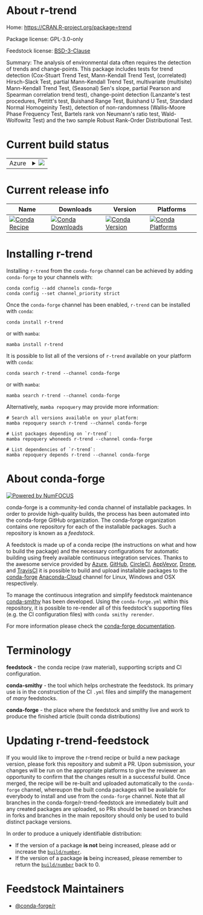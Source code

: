 About r-trend
=============

Home: https://CRAN.R-project.org/package=trend

Package license: GPL-3.0-only

Feedstock license: [BSD-3-Clause](https://github.com/conda-forge/r-trend-feedstock/blob/main/LICENSE.txt)

Summary: The analysis of environmental data often requires the detection of trends and change-points. This package includes tests for trend detection (Cox-Stuart Trend Test, Mann-Kendall Trend Test, (correlated) Hirsch-Slack Test, partial Mann-Kendall Trend Test, multivariate (multisite) Mann-Kendall Trend Test, (Seasonal) Sen's slope, partial Pearson and Spearman correlation trend test), change-point detection (Lanzante's test procedures, Pettitt's test, Buishand Range Test, Buishand U Test, Standard Normal Homogeinity Test), detection of non-randomness (Wallis-Moore Phase Frequency Test, Bartels rank von Neumann's ratio test, Wald-Wolfowitz Test) and the two sample Robust Rank-Order Distributional Test.

Current build status
====================


<table>
    
  <tr>
    <td>Azure</td>
    <td>
      <details>
        <summary>
          <a href="https://dev.azure.com/conda-forge/feedstock-builds/_build/latest?definitionId=14661&branchName=main">
            <img src="https://dev.azure.com/conda-forge/feedstock-builds/_apis/build/status/r-trend-feedstock?branchName=main">
          </a>
        </summary>
        <table>
          <thead><tr><th>Variant</th><th>Status</th></tr></thead>
          <tbody><tr>
              <td>linux_64_r_base4.1</td>
              <td>
                <a href="https://dev.azure.com/conda-forge/feedstock-builds/_build/latest?definitionId=14661&branchName=main">
                  <img src="https://dev.azure.com/conda-forge/feedstock-builds/_apis/build/status/r-trend-feedstock?branchName=main&jobName=linux&configuration=linux_64_r_base4.1" alt="variant">
                </a>
              </td>
            </tr><tr>
              <td>linux_64_r_base4.2</td>
              <td>
                <a href="https://dev.azure.com/conda-forge/feedstock-builds/_build/latest?definitionId=14661&branchName=main">
                  <img src="https://dev.azure.com/conda-forge/feedstock-builds/_apis/build/status/r-trend-feedstock?branchName=main&jobName=linux&configuration=linux_64_r_base4.2" alt="variant">
                </a>
              </td>
            </tr><tr>
              <td>osx_64_r_base4.1</td>
              <td>
                <a href="https://dev.azure.com/conda-forge/feedstock-builds/_build/latest?definitionId=14661&branchName=main">
                  <img src="https://dev.azure.com/conda-forge/feedstock-builds/_apis/build/status/r-trend-feedstock?branchName=main&jobName=osx&configuration=osx_64_r_base4.1" alt="variant">
                </a>
              </td>
            </tr><tr>
              <td>osx_64_r_base4.2</td>
              <td>
                <a href="https://dev.azure.com/conda-forge/feedstock-builds/_build/latest?definitionId=14661&branchName=main">
                  <img src="https://dev.azure.com/conda-forge/feedstock-builds/_apis/build/status/r-trend-feedstock?branchName=main&jobName=osx&configuration=osx_64_r_base4.2" alt="variant">
                </a>
              </td>
            </tr><tr>
              <td>win_64</td>
              <td>
                <a href="https://dev.azure.com/conda-forge/feedstock-builds/_build/latest?definitionId=14661&branchName=main">
                  <img src="https://dev.azure.com/conda-forge/feedstock-builds/_apis/build/status/r-trend-feedstock?branchName=main&jobName=win&configuration=win_64_" alt="variant">
                </a>
              </td>
            </tr>
          </tbody>
        </table>
      </details>
    </td>
  </tr>
</table>

Current release info
====================

| Name | Downloads | Version | Platforms |
| --- | --- | --- | --- |
| [![Conda Recipe](https://img.shields.io/badge/recipe-r--trend-green.svg)](https://anaconda.org/conda-forge/r-trend) | [![Conda Downloads](https://img.shields.io/conda/dn/conda-forge/r-trend.svg)](https://anaconda.org/conda-forge/r-trend) | [![Conda Version](https://img.shields.io/conda/vn/conda-forge/r-trend.svg)](https://anaconda.org/conda-forge/r-trend) | [![Conda Platforms](https://img.shields.io/conda/pn/conda-forge/r-trend.svg)](https://anaconda.org/conda-forge/r-trend) |

Installing r-trend
==================

Installing `r-trend` from the `conda-forge` channel can be achieved by adding `conda-forge` to your channels with:

```
conda config --add channels conda-forge
conda config --set channel_priority strict
```

Once the `conda-forge` channel has been enabled, `r-trend` can be installed with `conda`:

```
conda install r-trend
```

or with `mamba`:

```
mamba install r-trend
```

It is possible to list all of the versions of `r-trend` available on your platform with `conda`:

```
conda search r-trend --channel conda-forge
```

or with `mamba`:

```
mamba search r-trend --channel conda-forge
```

Alternatively, `mamba repoquery` may provide more information:

```
# Search all versions available on your platform:
mamba repoquery search r-trend --channel conda-forge

# List packages depending on `r-trend`:
mamba repoquery whoneeds r-trend --channel conda-forge

# List dependencies of `r-trend`:
mamba repoquery depends r-trend --channel conda-forge
```


About conda-forge
=================

[![Powered by
NumFOCUS](https://img.shields.io/badge/powered%20by-NumFOCUS-orange.svg?style=flat&colorA=E1523D&colorB=007D8A)](https://numfocus.org)

conda-forge is a community-led conda channel of installable packages.
In order to provide high-quality builds, the process has been automated into the
conda-forge GitHub organization. The conda-forge organization contains one repository
for each of the installable packages. Such a repository is known as a *feedstock*.

A feedstock is made up of a conda recipe (the instructions on what and how to build
the package) and the necessary configurations for automatic building using freely
available continuous integration services. Thanks to the awesome service provided by
[Azure](https://azure.microsoft.com/en-us/services/devops/), [GitHub](https://github.com/),
[CircleCI](https://circleci.com/), [AppVeyor](https://www.appveyor.com/),
[Drone](https://cloud.drone.io/welcome), and [TravisCI](https://travis-ci.com/)
it is possible to build and upload installable packages to the
[conda-forge](https://anaconda.org/conda-forge) [Anaconda-Cloud](https://anaconda.org/)
channel for Linux, Windows and OSX respectively.

To manage the continuous integration and simplify feedstock maintenance
[conda-smithy](https://github.com/conda-forge/conda-smithy) has been developed.
Using the ``conda-forge.yml`` within this repository, it is possible to re-render all of
this feedstock's supporting files (e.g. the CI configuration files) with ``conda smithy rerender``.

For more information please check the [conda-forge documentation](https://conda-forge.org/docs/).

Terminology
===========

**feedstock** - the conda recipe (raw material), supporting scripts and CI configuration.

**conda-smithy** - the tool which helps orchestrate the feedstock.
                   Its primary use is in the construction of the CI ``.yml`` files
                   and simplify the management of *many* feedstocks.

**conda-forge** - the place where the feedstock and smithy live and work to
                  produce the finished article (built conda distributions)


Updating r-trend-feedstock
==========================

If you would like to improve the r-trend recipe or build a new
package version, please fork this repository and submit a PR. Upon submission,
your changes will be run on the appropriate platforms to give the reviewer an
opportunity to confirm that the changes result in a successful build. Once
merged, the recipe will be re-built and uploaded automatically to the
`conda-forge` channel, whereupon the built conda packages will be available for
everybody to install and use from the `conda-forge` channel.
Note that all branches in the conda-forge/r-trend-feedstock are
immediately built and any created packages are uploaded, so PRs should be based
on branches in forks and branches in the main repository should only be used to
build distinct package versions.

In order to produce a uniquely identifiable distribution:
 * If the version of a package **is not** being increased, please add or increase
   the [``build/number``](https://docs.conda.io/projects/conda-build/en/latest/resources/define-metadata.html#build-number-and-string).
 * If the version of a package **is** being increased, please remember to return
   the [``build/number``](https://docs.conda.io/projects/conda-build/en/latest/resources/define-metadata.html#build-number-and-string)
   back to 0.

Feedstock Maintainers
=====================

* [@conda-forge/r](https://github.com/conda-forge/r/)

